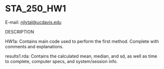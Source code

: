 STA_250_HW1
===========
E-mail: njlytal@ucdavis.edu


DESCRIPTION

HW1a: Contains main code used to perform the first method. Complete with comments and explanations.

results1.rda: Contains the calculated mean, median, and sd, as well as time to complete, computer specs, and system/session info.

